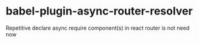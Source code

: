 # babel-plugin-async-router-resolver
Repetitive declare async require component(s) in react router is not need now
